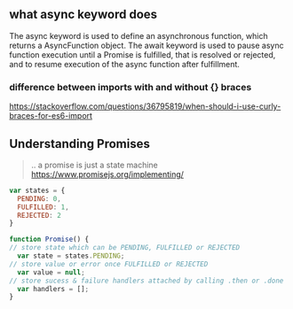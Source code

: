## what async keyword does
The async keyword is used to define an asynchronous function, which returns a AsyncFunction object. The await keyword is used to pause async function execution until a Promise is fulfilled, that is resolved or rejected, and to resume execution of the async function after fulfillment.


### difference between imports with and without {} braces
  
https://stackoverflow.com/questions/36795819/when-should-i-use-curly-braces-for-es6-import  


## Understanding Promises 

> .. a promise is just a state machine  
> https://www.promisejs.org/implementing/

```js
var states = {
  PENDING: 0,
  FULFILLED: 1,
  REJECTED: 2
}

function Promise() {
// store state which can be PENDING, FULFILLED or REJECTED
  var state = states.PENDING;
// store value or error once FULFILLED or REJECTED  
  var value = null;
// store sucess & failure handlers attached by calling .then or .done
  var handlers = [];  
}
```
